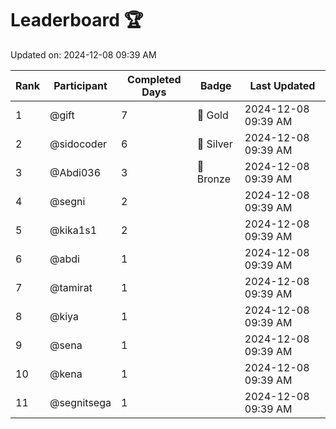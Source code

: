 # Leaderboard 🏆

Updated on: 2024-12-08 09:39 AM

| Rank | Participant       | Completed Days | Badge      | Last Updated         |
|------|-------------------|----------------|------------|----------------------|
| 1    | @gift             | 7              | 🏅 Gold     | 2024-12-08 09:39 AM |
| 2    | @sidocoder        | 6              | 🥈 Silver   | 2024-12-08 09:39 AM |
| 3    | @Abdi036          | 3              | 🥉 Bronze   | 2024-12-08 09:39 AM |
| 4    | @segni            | 2              |            | 2024-12-08 09:39 AM |
| 5    | @kika1s1          | 2              |            | 2024-12-08 09:39 AM |
| 6    | @abdi             | 1              |            | 2024-12-08 09:39 AM |
| 7    | @tamirat          | 1              |            | 2024-12-08 09:39 AM |
| 8    | @kiya             | 1              |            | 2024-12-08 09:39 AM |
| 9    | @sena             | 1              |            | 2024-12-08 09:39 AM |
| 10   | @kena             | 1              |            | 2024-12-08 09:39 AM |
| 11   | @segnitsega       | 1              |            | 2024-12-08 09:39 AM |
